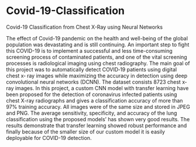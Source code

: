 # Covid-19-Classification
Covid-19 Classification from Chest X-Ray using Neural Networks


The effect of Covid-19 pandemic on the health and well-being of the global population was devastating and is still continuing. An important step to fight this COVID-19 is to implement a successful and less time-consuming screening process of contaminated patients, and one of the vital screening processes is radiological imaging using chest radiography. The main goal of this project was to automatically detect COVID‐19 patients using digital chest x‐ ray images while maximizing the accuracy in detection using deep convolutional neural networks (DCNN). The dataset consists 8723 chest x‐ray images. In this project, a custom CNN model with transfer learning have been proposed for the detection of coronavirus infected patients using chest X-ray radiographs and gives a classification accuracy of more than 97% training accuracy. All images were of the same size and stored in JPEG and PNG.  The average sensitivity, specificity, and accuracy of the lung classification using the proposed models’ has shown very good results. The results demonstrate that transfer learning showed robust performance and finally because of the smaller size of our custom model it is easily deployable for COVID-19 detection.